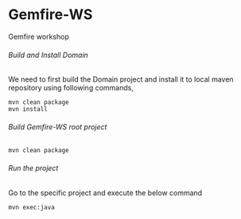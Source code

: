 # Gemfire-WS
Gemfire workshop

###### Build and Install Domain 

We need to first build the Domain project and install it to local maven repository using following commands,
```
mvn clean package
mvn install
```

###### Build Gemfire-WS root project

```
mvn clean package
```

###### Run the project
Go to the specific project and execute the below command
```
mvn exec:java
```